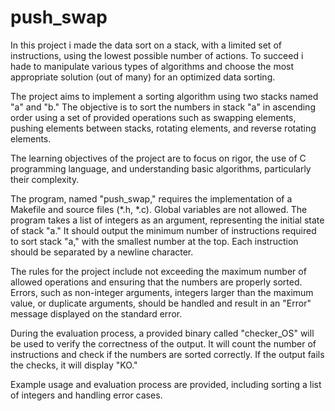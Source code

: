# push_swap
In this project i made the data sort on a stack, with a limited set of instructions, using
the lowest possible number of actions. To succeed i hade to manipulate various
types of algorithms and choose the most appropriate solution (out of many) for an
optimized data sorting.

The project aims to implement a sorting algorithm using two stacks named "a" and "b." The objective is to sort the numbers in stack "a" in ascending order using a set of provided operations such as swapping elements, pushing elements between stacks, rotating elements, and reverse rotating elements.

The learning objectives of the project are to focus on rigor, the use of C programming language, and understanding basic algorithms, particularly their complexity.

The program, named "push_swap," requires the implementation of a Makefile and source files (*.h, *.c). Global variables are not allowed. The program takes a list of integers as an argument, representing the initial state of stack "a." It should output the minimum number of instructions required to sort stack "a," with the smallest number at the top. Each instruction should be separated by a newline character.

The rules for the project include not exceeding the maximum number of allowed operations and ensuring that the numbers are properly sorted. Errors, such as non-integer arguments, integers larger than the maximum value, or duplicate arguments, should be handled and result in an "Error" message displayed on the standard error.

During the evaluation process, a provided binary called "checker_OS" will be used to verify the correctness of the output. It will count the number of instructions and check if the numbers are sorted correctly. If the output fails the checks, it will display "KO."

Example usage and evaluation process are provided, including sorting a list of integers and handling error cases.
